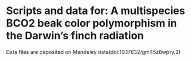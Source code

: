 # Scripts and data for: A multispecies BCO2 beak color polymorphism in the Darwin’s finch radiation

Data files are deposited on Mendeley data(doi:10.17632/gm45z8wpry.2)
